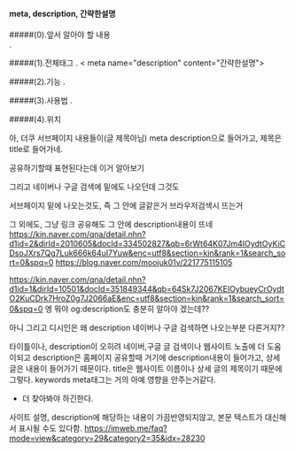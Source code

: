 #### meta, description, 간략한설명

#####(0).앞서 알아야 할 내용  
.
    
    
#####(1).전체태그
.
    < meta name="description" content="간략한설명">
    
    
#####(2).기능
.
    

#####(3).사용법
.
    
#####(4).위치


아, 더쿠 서브페이지 내용들이(글 제목아님) meta description으로 들어가고,
제목은 title로 들어가네.

공유하기할때 표현된다는데 이거 알아보기

그리고 네이버나 구글 검색에 밑에도 나오던데 그것도

서브페이지 밑에 나오는것도, 즉 그 안에 글같은거 브라우저검색시 뜨는거

그 외에도, 그냥 링크 공유해도 그 안에 description내용이 뜨네
https://kin.naver.com/qna/detail.nhn?d1id=2&dirId=2010605&docId=334502827&qb=6rWt64K07Jm4IOydtOyKiCDsoJXrs7Qg7Luk666k64uI7Yuw&enc=utf8&section=kin&rank=1&search_sort=0&spq=0
https://blog.naver.com/moojuk01v/221775115105

https://kin.naver.com/qna/detail.nhn?d1id=1&dirId=10501&docId=351849344&qb=64Sk7J2067KEIOybueyCrOydtO2KuCDrk7HroZ0g7J2066aE&enc=utf8&section=kin&rank=1&search_sort=0&spq=0
엥 뭐야 og:description도 충분히 알아야 겠는데??

아니 그리고 디시인은 왜 description 네이버나 구글 검색하면 나오는부분 
다른거지??

타이틀이나, description이 오히려 네이버,구글 글 검색이나 웹사이트 노출에 더 도움이되고
description은 홈페이지 공유할때 거기에 description내용이 들어가고, 상세 글은 내용이 들어가기 때문이다.
title은 웹사이트 이름이나 상세 글의 제목이기 때문에 그렇다.
keywords meta태그는 거의 아예 영향을 안주는거같다.
+ 더 찾아봐야 하긴한다.




사이트 설명, description에 해당하는 내용이 가끔반영되지않고, 본문 텍스트가
대신해서 표시될 수도 있다함.
https://imweb.me/faq?mode=view&category=29&category2=35&idx=28230